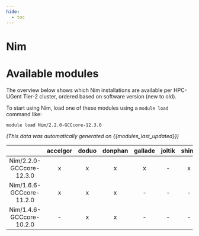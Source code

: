 ```yaml
---
hide:
  - toc
---
```


Nim
===

# Available modules


The overview below shows which Nim installations are available per HPC-UGent Tier-2 cluster, ordered based on software version (new to old).

To start using Nim, load one of these modules using a `module load` command like:

```shell
module load Nim/2.2.0-GCCcore-12.3.0
```

*(This data was automatically generated on {{modules_last_updated}})*  

| |accelgor|doduo|donphan|gallade|joltik|shinx|skitty|
| :---: | :---: | :---: | :---: | :---: | :---: | :---: | :---: |
|Nim/2.2.0-GCCcore-12.3.0|x|x|x|x|-|x|x|
|Nim/1.6.6-GCCcore-11.2.0|x|x|x|-|-|-|-|
|Nim/1.4.6-GCCcore-10.2.0|-|x|x|-|-|-|-|
